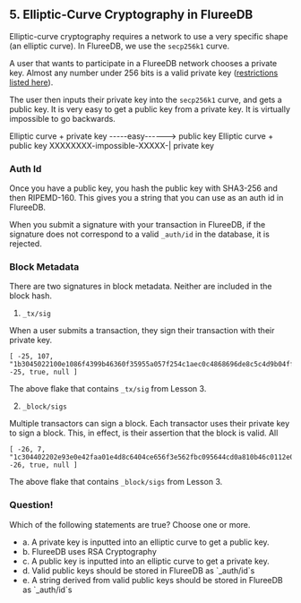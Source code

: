## 5. Elliptic-Curve Cryptography in FlureeDB

Elliptic-curve cryptography requires a network to use a very specific shape (an elliptic curve). In FlureeDB, we use the `secp256k1` curve. 

A user that wants to participate in a FlureeDB network chooses a private key. Almost any number under 256 bits is a valid private key  (<a href="/docs/identity/public-private-keys#features-of-the-secp256k1-curve" target="_blank">restrictions listed here</a>).

The user then inputs their private key into the `secp256k1` curve, and gets a public key. It is very easy to get a public key from a private key. It is virtually impossible to go backwards. 

Elliptic curve + private key -----easy------> public key
Elliptic curve + public key XXXXXXXX-impossible-XXXXX-| private key

### Auth Id
Once you have a public key, you hash the public key with SHA3-256 and then RIPEMD-160. This gives you a string that you can use as an auth id in FlureeDB. 

When you submit a signature with your transaction in FlureeDB, if the signature does not correspond to a valid `_auth/id` in the database, it is rejected.

### Block Metadata

There are two signatures in block metadata. Neither are included in the block hash. 

1. `_tx/sig`

When a user submits a transaction, they sign their transaction with their private key. 

```
[ -25, 107, "1b3045022100e1086f4399b46360f35955a057f254c1aec0c4868696de8c5c4d9b04ff8523ae0220328350a24075c3fa2ea1aaa32be88093378b9b7f7f5825040cbe58d303cf7b3a", -25, true, null ]
``` 
The above flake that contains `_tx/sig` from Lesson 3. 

2. `_block/sigs`

Multiple transactors can sign a block. Each transactor uses their private key to sign a block. This, in effect, is their assertion that the block is valid. All

```
[ -26, 7, "1c304402202e93e0e42faa01e4d8c6404ce656f3e562fbc095644cd0a810b46c0112e0c8280220494083304a0c9164ca2b1ffcdb8cf9a07ad233f6d9090df9b55906483046dd2a", -26, true, null ]
``` 

The above flake that contains `_block/sigs` from Lesson 3. 

<div class="challenge">
<h3>Question!</h3>
<p>Which of the following statements are true? Choose one or more.</p>
<ul>
    <li>a. A private key is inputted into an elliptic curve to get a public key.</li>
    <li>b. FlureeDB uses RSA Cryptography</li>
    <li>c. A public key is inputted into an elliptic curve to get a private key.</li> 
    <li>d. Valid public keys should be stored in FlureeDB as `_auth/id`s</li>
    <li>e. A string derived from valid public keys should be stored in FlureeDB as `_auth/id`s</li>
</ul>
</div>

